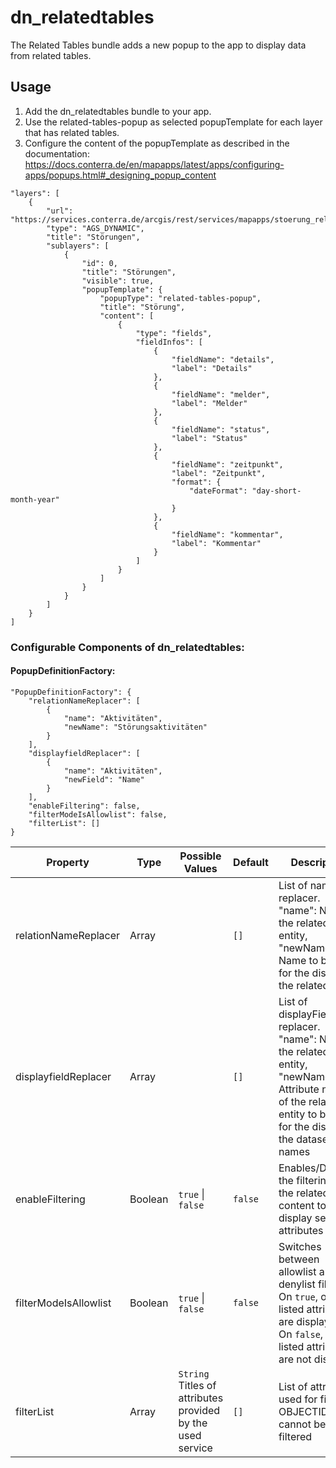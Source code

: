 # dn_relatedtables

The Related Tables bundle adds a new popup to the app to display data from related tables.

## Usage

1. Add the dn_relatedtables bundle to your app.
2. Use the related-tables-popup as selected popupTemplate for each layer that has related tables.
3. Configure the content of the popupTemplate as described in the documentation: https://docs.conterra.de/en/mapapps/latest/apps/configuring-apps/popups.html#_designing_popup_content

```
"layers": [
    {
        "url": "https://services.conterra.de/arcgis/rest/services/mapapps/stoerung_relates/MapServer",
        "type": "AGS_DYNAMIC",
        "title": "Störungen",
        "sublayers": [
            {
                "id": 0,
                "title": "Störungen",
                "visible": true,
                "popupTemplate": {
                    "popupType": "related-tables-popup",
                    "title": "Störung",
                    "content": [
                        {
                            "type": "fields",
                            "fieldInfos": [
                                {
                                    "fieldName": "details",
                                    "label": "Details"
                                },
                                {
                                    "fieldName": "melder",
                                    "label": "Melder"
                                },
                                {
                                    "fieldName": "status",
                                    "label": "Status"
                                },
                                {
                                    "fieldName": "zeitpunkt",
                                    "label": "Zeitpunkt",
                                    "format": {
                                        "dateFormat": "day-short-month-year"
                                    }
                                },
                                {
                                    "fieldName": "kommentar",
                                    "label": "Kommentar"
                                }
                            ]
                        }
                    ]
                }
            }
        ]
    }
]
```

### Configurable Components of dn_relatedtables:

#### PopupDefinitionFactory:
```
"PopupDefinitionFactory": {
    "relationNameReplacer": [
        {
            "name": "Aktivitäten",
            "newName": "Störungsaktivitäten"
        }
    ],
    "displayfieldReplacer": [
        {
            "name": "Aktivitäten",
            "newField": "Name"
        }
    ],
    "enableFiltering": false,
    "filterModeIsAllowlist": false,
    "filterList": []
}
```

| Property              | Type    | Possible Values                                                | Default     | Description                                                                                                                                                        |
|-----------------------|---------|----------------------------------------------------------------|-------------|--------------------------------------------------------------------------------------------------------------------------------------------------------------------|
| relationNameReplacer  | Array   |                                                                | ```[]```    | List of name replacer. "name": Name of the related entity, "newName": Name to be used for the display of the related entity                                        |
| displayfieldReplacer  | Array   |                                                                | ```[]```    | List of displayField replacer. "name": Name of the related entity, "newName": Attribute name of the related entity to be used for the display of the dataset names |
| enableFiltering       | Boolean | ```true``` &#124; ```false```                                  | ```false``` | Enables/Disables the filtering of the related table content to only display selected attributes                                                                    |
| filterModeIsAllowlist | Boolean | ```true``` &#124; ```false```                                  | ```false``` | Switches between allowlist and denylist filtering. On ```true```, only listed attributes are displayed. On ```false```, only listed attributes are not displayed   |
| filterList            | Array   | ```String``` Titles of attributes provided by the used service | ```[]```    | List of attributes used for filtering. OBJECTID cannot be filtered                                                                                                 |
